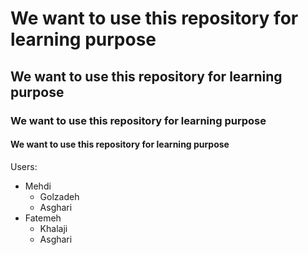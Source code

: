 # We want to use this repository for learning purpose

## We want to use this repository for learning purpose

### We want to use this repository for learning purpose

#### We want to use this repository for learning purpose

Users:
  * Mehdi
      * Golzadeh
      * Asghari
  * Fatemeh
      * Khalaji
      * Asghari
